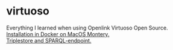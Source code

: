 # virtuoso
Everything I learned when using Openlink Virtuoso Open Source.  
[Installation in Docker on MacOS Montery.](./Installation.md)  
[Triplestore and SPARQL-endpoint.](./Firstuse.md)
